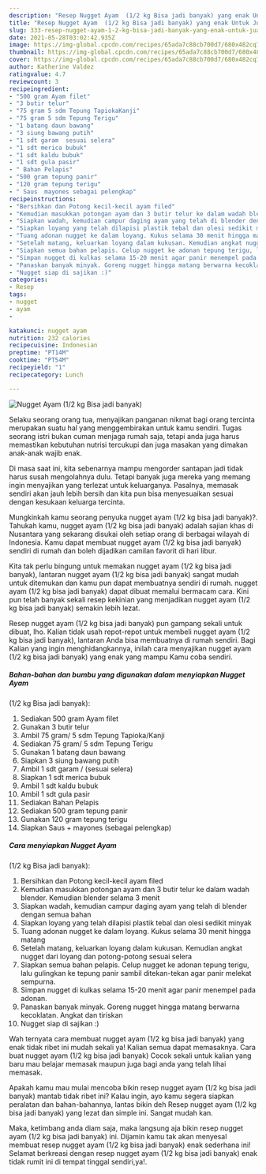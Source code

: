 ```yaml
---
description: "Resep Nugget Ayam  (1/2 kg Bisa jadi banyak) yang enak Untuk Jualan"
title: "Resep Nugget Ayam  (1/2 kg Bisa jadi banyak) yang enak Untuk Jualan"
slug: 333-resep-nugget-ayam-1-2-kg-bisa-jadi-banyak-yang-enak-untuk-jualan
date: 2021-05-28T03:02:42.935Z
image: https://img-global.cpcdn.com/recipes/65ada7c88cb700d7/680x482cq70/nugget-ayam-12-kg-bisa-jadi-banyak-foto-resep-utama.jpg
thumbnail: https://img-global.cpcdn.com/recipes/65ada7c88cb700d7/680x482cq70/nugget-ayam-12-kg-bisa-jadi-banyak-foto-resep-utama.jpg
cover: https://img-global.cpcdn.com/recipes/65ada7c88cb700d7/680x482cq70/nugget-ayam-12-kg-bisa-jadi-banyak-foto-resep-utama.jpg
author: Katherine Valdez
ratingvalue: 4.7
reviewcount: 3
recipeingredient:
- "500 gram Ayam filet"
- "3 butir telur"
- "75 gram 5 sdm Tepung TapiokaKanji"
- "75 gram 5 sdm Tepung Terigu"
- "1 batang daun bawang"
- "3 siung bawang putih"
- "1 sdt garam  sesuai selera"
- "1 sdt merica bubuk"
- "1 sdt kaldu bubuk"
- "1 sdt gula pasir"
- " Bahan Pelapis"
- "500 gram tepung panir"
- "120 gram tepung terigu"
- " Saus  mayones sebagai pelengkap"
recipeinstructions:
- "Bersihkan dan Potong kecil-kecil ayam filed"
- "Kemudian masukkan potongan ayam dan 3 butir telur ke dalam wadah blender. Kemudian blender selama 3 menit"
- "Siapkan wadah, kemudian campur daging ayam yang telah di blender dengan semua bahan"
- "Siapkan loyang yang telah dilapisi plastik tebal dan olesi sedikit minyak"
- "Tuang adonan nugget ke dalam loyang. Kukus selama 30 menit hingga matang"
- "Setelah matang, keluarkan loyang dalam kukusan. Kemudian angkat nugget dari loyang dan potong-potong sesuai selera"
- "Siapkan semua bahan pelapis. Celup nugget ke adonan tepung terigu, lalu gulingkan ke tepung panir sambil ditekan-tekan agar panir melekat sempurna."
- "Simpan nugget di kulkas selama 15-20 menit agar panir menempel pada adonan."
- "Panaskan banyak minyak. Goreng nugget hingga matang berwarna kecoklatan. Angkat dan tiriskan"
- "Nugget siap di sajikan :)"
categories:
- Resep
tags:
- nugget
- ayam
- 

katakunci: nugget ayam  
nutrition: 232 calories
recipecuisine: Indonesian
preptime: "PT14M"
cooktime: "PT54M"
recipeyield: "1"
recipecategory: Lunch

---
```



![Nugget Ayam 
(1/2 kg Bisa jadi banyak)](https://img-global.cpcdn.com/recipes/65ada7c88cb700d7/680x482cq70/nugget-ayam-12-kg-bisa-jadi-banyak-foto-resep-utama.jpg)

Selaku seorang orang tua, menyajikan panganan nikmat bagi orang tercinta merupakan suatu hal yang menggembirakan untuk kamu sendiri. Tugas seorang istri bukan cuman menjaga rumah saja, tetapi anda juga harus memastikan kebutuhan nutrisi tercukupi dan juga masakan yang dimakan anak-anak wajib enak.

Di masa  saat ini, kita sebenarnya mampu mengorder santapan jadi tidak harus susah mengolahnya dulu. Tetapi banyak juga mereka yang memang ingin menyajikan yang terlezat untuk keluarganya. Pasalnya, memasak sendiri akan jauh lebih bersih dan kita pun bisa menyesuaikan sesuai dengan kesukaan keluarga tercinta. 



Mungkinkah kamu seorang penyuka nugget ayam 
(1/2 kg bisa jadi banyak)?. Tahukah kamu, nugget ayam 
(1/2 kg bisa jadi banyak) adalah sajian khas di Nusantara yang sekarang disukai oleh setiap orang di berbagai wilayah di Indonesia. Kamu dapat membuat nugget ayam 
(1/2 kg bisa jadi banyak) sendiri di rumah dan boleh dijadikan camilan favorit di hari libur.

Kita tak perlu bingung untuk memakan nugget ayam 
(1/2 kg bisa jadi banyak), lantaran nugget ayam 
(1/2 kg bisa jadi banyak) sangat mudah untuk ditemukan dan kamu pun dapat membuatnya sendiri di rumah. nugget ayam 
(1/2 kg bisa jadi banyak) dapat dibuat memalui bermacam cara. Kini pun telah banyak sekali resep kekinian yang menjadikan nugget ayam 
(1/2 kg bisa jadi banyak) semakin lebih lezat.

Resep nugget ayam 
(1/2 kg bisa jadi banyak) pun gampang sekali untuk dibuat, lho. Kalian tidak usah repot-repot untuk membeli nugget ayam 
(1/2 kg bisa jadi banyak), lantaran Anda bisa membuatnya di rumah sendiri. Bagi Kalian yang ingin menghidangkannya, inilah cara menyajikan nugget ayam 
(1/2 kg bisa jadi banyak) yang enak yang mampu Kamu coba sendiri.

<!--inarticleads1-->

##### Bahan-bahan dan bumbu yang digunakan dalam menyiapkan Nugget Ayam 
(1/2 kg Bisa jadi banyak):

1. Sediakan 500 gram Ayam filet
1. Gunakan 3 butir telur
1. Ambil 75 gram/ 5 sdm Tepung Tapioka/Kanji
1. Sediakan 75 gram/ 5 sdm Tepung Terigu
1. Gunakan 1 batang daun bawang
1. Siapkan 3 siung bawang putih
1. Ambil 1 sdt garam / (sesuai selera)
1. Siapkan 1 sdt merica bubuk
1. Ambil 1 sdt kaldu bubuk
1. Ambil 1 sdt gula pasir
1. Sediakan  Bahan Pelapis
1. Sediakan 500 gram tepung panir
1. Gunakan 120 gram tepung terigu
1. Siapkan  Saus + mayones (sebagai pelengkap)




<!--inarticleads2-->

##### Cara menyiapkan Nugget Ayam 
(1/2 kg Bisa jadi banyak):

1. Bersihkan dan Potong kecil-kecil ayam filed
1. Kemudian masukkan potongan ayam dan 3 butir telur ke dalam wadah blender. Kemudian blender selama 3 menit
1. Siapkan wadah, kemudian campur daging ayam yang telah di blender dengan semua bahan
1. Siapkan loyang yang telah dilapisi plastik tebal dan olesi sedikit minyak
1. Tuang adonan nugget ke dalam loyang. Kukus selama 30 menit hingga matang
1. Setelah matang, keluarkan loyang dalam kukusan. Kemudian angkat nugget dari loyang dan potong-potong sesuai selera
1. Siapkan semua bahan pelapis. Celup nugget ke adonan tepung terigu, lalu gulingkan ke tepung panir sambil ditekan-tekan agar panir melekat sempurna.
1. Simpan nugget di kulkas selama 15-20 menit agar panir menempel pada adonan.
1. Panaskan banyak minyak. Goreng nugget hingga matang berwarna kecoklatan. Angkat dan tiriskan
1. Nugget siap di sajikan :)




Wah ternyata cara membuat nugget ayam 
(1/2 kg bisa jadi banyak) yang enak tidak ribet ini mudah sekali ya! Kalian semua dapat memasaknya. Cara buat nugget ayam 
(1/2 kg bisa jadi banyak) Cocok sekali untuk kalian yang baru mau belajar memasak maupun juga bagi anda yang telah lihai memasak.

Apakah kamu mau mulai mencoba bikin resep nugget ayam 
(1/2 kg bisa jadi banyak) mantab tidak ribet ini? Kalau ingin, ayo kamu segera siapkan peralatan dan bahan-bahannya, lantas bikin deh Resep nugget ayam 
(1/2 kg bisa jadi banyak) yang lezat dan simple ini. Sangat mudah kan. 

Maka, ketimbang anda diam saja, maka langsung aja bikin resep nugget ayam 
(1/2 kg bisa jadi banyak) ini. Dijamin kamu tak akan menyesal membuat resep nugget ayam 
(1/2 kg bisa jadi banyak) enak sederhana ini! Selamat berkreasi dengan resep nugget ayam 
(1/2 kg bisa jadi banyak) enak tidak rumit ini di tempat tinggal sendiri,ya!.

